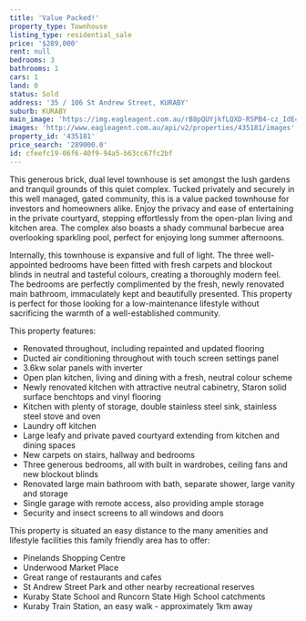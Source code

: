 ```yaml
---
title: 'Value Packed!'
property_type: Townhouse
listing_type: residential_sale
price: '$289,000'
rent: null
bedrooms: 3
bathrooms: 1
cars: 1
land: 0
status: Sold
address: '35 / 106 St Andrew Street, KURABY'
suburb: KURABY
main_image: 'https://img.eagleagent.com.au/rB8pQUYjkfLQXD-R5PB4-cz_IdE=/1280x854/smart/https://s3-us-west-2.amazonaws.com/eagleagent-orig/images/6821403/126194918-image-M.jpg'
images: 'http://www.eagleagent.com.au/api/v2/properties/435181/images'
property_id: '435181'
price_search: '289000.0'
id: cfeefc19-06f6-40f9-94a5-b63cc67fc2bf
---
```

This generous brick, dual level townhouse is set amongst the lush gardens and tranquil grounds of this quiet complex. Tucked privately and securely in this well managed, gated community, this is a value packed townhouse for investors and homeowners alike. Enjoy the privacy and ease of entertaining in the private courtyard, stepping effortlessly from the open-plan living and kitchen area. The complex also boasts a shady communal barbecue area overlooking sparkling pool, perfect for enjoying long summer afternoons.

Internally, this townhouse is expansive and full of light. The three well-appointed bedrooms have been fitted with fresh carpets and blockout blinds in neutral and tasteful colours, creating a thoroughly modern feel. The bedrooms are perfectly complimented by the fresh, newly renovated main bathroom, immaculately kept and beautifully presented. This property is perfect for those looking for a low-maintenance lifestyle without sacrificing the warmth of a well-established community.

This property features:

*  Renovated throughout, including repainted and updated flooring
*  Ducted air conditioning throughout with touch screen settings panel
*  3.6kw solar panels with inverter
*  Open plan kitchen, living and dining with a fresh, neutral colour scheme
*  Newly renovated kitchen with attractive neutral cabinetry, Staron solid surface benchtops and vinyl flooring
*  Kitchen with plenty of storage, double stainless steel sink, stainless steel stove and oven
*  Laundry off kitchen
*  Large leafy and private paved courtyard extending from kitchen and dining spaces
*  New carpets on stairs, hallway and bedrooms
*  Three generous bedrooms, all with built in wardrobes, ceiling fans and new blockout blinds
*  Renovated large main bathroom with bath, separate shower, large vanity and storage
*  Single garage with remote access, also providing ample storage
*  Security and insect screens to all windows and doors

This property is situated an easy distance to the many amenities and lifestyle facilities this family friendly area has to offer:
*  Pinelands Shopping Centre
*  Underwood Market Place
*  Great range of restaurants and cafes
*  St Andrew Street Park and other nearby recreational reserves
*  Kuraby State School and Runcorn State High School catchments
*  Kuraby Train Station, an easy walk - approximately 1km away